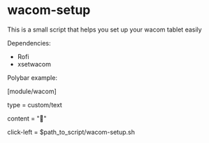 # wacom-setup
This is a small script that helps you set up your wacom tablet easily

Dependencies:

 - Rofi
 - xsetwacom


Polybar example:

[module/wacom]

type = custom/text

content = ""

click-left = $path_to_script/wacom-setup.sh
